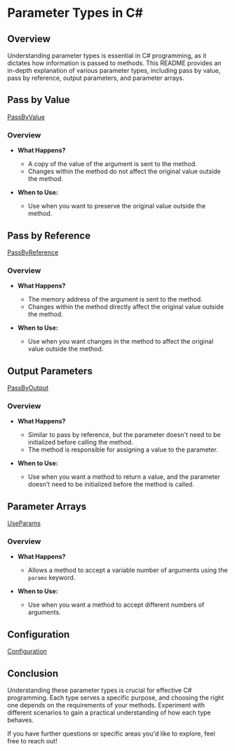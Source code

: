 # Parameter Types in C#

## Overview

Understanding parameter types is essential in C# programming, as it dictates how information is passed to methods. This README provides an in-depth explanation of various parameter types, including pass by value, pass by reference, output parameters, and parameter arrays.

## Pass by Value
[PassByValue](example-images/PassByValue.png)

### Overview

- **What Happens?**
  - A copy of the value of the argument is sent to the method.
  - Changes within the method do not affect the original value outside the method.

- **When to Use:**
  - Use when you want to preserve the original value outside the method.

## Pass by Reference
[PassByReference](example-images/PassByReference.png)
### Overview

- **What Happens?**
  - The memory address of the argument is sent to the method.
  - Changes within the method directly affect the original value outside the method.

- **When to Use:**
  - Use when you want changes in the method to affect the original value outside the method.

## Output Parameters
[PassByOutput](example-images/PassByOutput.png)
### Overview

- **What Happens?**
  - Similar to pass by reference, but the parameter doesn't need to be initialized before calling the method.
  - The method is responsible for assigning a value to the parameter.

- **When to Use:**
  - Use when you want a method to return a value, and the parameter doesn't need to be initialized before the method is called.

## Parameter Arrays
[UseParams](example-images/UseParams.png)
### Overview

- **What Happens?**
  - Allows a method to accept a variable number of arguments using the `params` keyword.

- **When to Use:**
  - Use when you want a method to accept different numbers of arguments.

## Configuration
[Configuration](example-images/example-configuration.png)
## Conclusion

Understanding these parameter types is crucial for effective C# programming. Each type serves a specific purpose, and choosing the right one depends on the requirements of your methods. Experiment with different scenarios to gain a practical understanding of how each type behaves.

If you have further questions or specific areas you'd like to explore, feel free to reach out!

